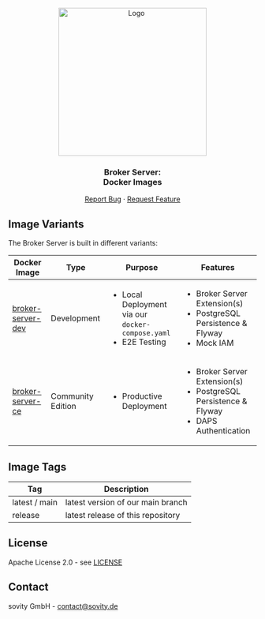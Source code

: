 <!-- PROJECT LOGO -->
<br />
<div align="center">
  <a href="https://github.com/sovity/edc-broker-server-extension">
    <img src="https://raw.githubusercontent.com/sovity/edc-ui/main/src/assets/images/sovity_logo.svg" alt="Logo" width="300">
  </a>

<h3 align="center">Broker Server:<br />Docker Images</h3>

  <p align="center">
    <a href="https://github.com/sovity/edc-broker-server-extension/issues/new?template=bug_report.md">Report Bug</a>
    ·
    <a href="https://github.com/sovity/edc-broker-server-extension/issues/new?template=feature_request.md">Request Feature</a>
  </p>
</div>

## Image Variants

The Broker Server is built in different variants:

| Docker Image                                                                                   | Type              | Purpose                                                                              | Features                                                                                                         |
|------------------------------------------------------------------------------------------------|-------------------|--------------------------------------------------------------------------------------|------------------------------------------------------------------------------------------------------------------|
| [broker-server-dev](https://github.com/sovity/edc-extensions/pkgs/container/broker-server-dev) | Development       | <ul><li>Local Deployment via our `docker-compose.yaml`</li><li>E2E Testing</li></ul> | <ul><li>Broker Server Extension(s)</li><li>PostgreSQL Persistence & Flyway</li><li>Mock IAM</li></ul>            |
| [broker-server-ce](https://github.com/sovity/edc-extensions/pkgs/container/broker-server-ce)   | Community Edition | <ul><li>Productive Deployment</li></ul>                                              | <ul><li>Broker Server Extension(s)</li><li>PostgreSQL Persistence & Flyway</li><li>DAPS Authentication</li></ul> |

## Image Tags

| Tag           | Description                       |
|---------------|-----------------------------------|
| latest / main | latest version of our main branch |
| release       | latest release of this repository |

## License

Apache License 2.0 - see [LICENSE](../LICENSE)

## Contact

sovity GmbH - contact@sovity.de
